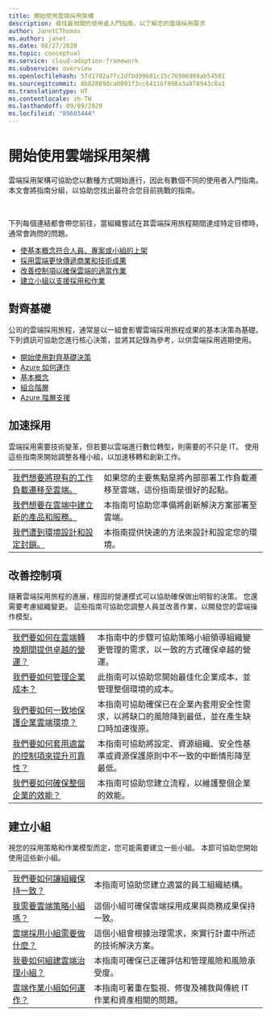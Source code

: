```yaml
---
title: 開始使用雲端採用架構
description: 尋找最相關的使用者入門指南，以了解您的雲端採用需求
author: JanetCThomas
ms.author: janet
ms.date: 08/27/2020
ms.topic: conceptual
ms.service: cloud-adoption-framework
ms.subservice: overview
ms.openlocfilehash: 5fd1702a7fc2dfbd99681c15c76906908ab54501
ms.sourcegitcommit: 8b82889dca0091f3cc64116f998a3a878943c6a1
ms.translationtype: HT
ms.contentlocale: zh-TW
ms.lasthandoff: 09/09/2020
ms.locfileid: "89603444"
---
```

# <a name="get-started-with-the-cloud-adoption-framework"></a>開始使用雲端採用架構

雲端採用架構可協助您以數種方式開始進行，因此有數個不同的使用者入門指南。 本文會將指南分組，以協助您找出最符合您目前挑戰的指南。

<br>

下列每個連結都會帶您前往，當組織嘗試在其雲端採用旅程期間達成特定目標時，通常會詢問的問題。

- [使基本概念符合人員、專案或小組的上架](#align-foundation)
- [採用雲端更快傳遞商業和技術成果](#accelerate-adoption)
- [改善控制項以確保雲端的適當作業](#improve-controls)
- [建立小組以支援採用和作業](#establish-teams)

## <a name="align-foundation"></a>對齊基礎

公司的雲端採用旅程，通常是以一組會影響雲端採用旅程成果的基本決策為基礎。 下列資訊可協助您進行核心決策，並將其記錄為參考，以供雲端採用週期使用。

- [開始使用對齊基礎決策](./cloud-concepts.md)
- [Azure 如何運作](./what-is-azure.md)
- [基本概念](../ready/considerations/fundamental-concepts.md)
- [組合階層](../reference/fundamental-concepts/hosting-hierarchy.md)
- [Azure 階層支援](../reference/fundamental-concepts/hierarchy-azure-tools.md)

## <a name="accelerate-adoption"></a>加速採用

雲端採用需要技術變革，但若要以雲端進行數位轉型，則需要的不只是 IT。 使用這些指南來開始調整各種小組，以加速移轉和創新工作。

|                                                                                     |                                                                                                                                |
|-------------------------------------------------------------------------------------|--------------------------------------------------------------------------------------------------------------------------------|
| [我們想要將現有的工作負載遷移至雲端。](./migrate.md)                   | 如果您的主要焦點是將內部部署工作負載遷移至雲端，這份指南是很好的起點。 |
| [我們想要在雲端中建立新的產品和服務。](./innovate.md)             | 本指南可協助您準備將創新解決方案部署至雲端。                                       |
| [我們遭到環境設計和設定封鎖。](./design-and-configuration.md) | 本指南提供快速的方法來設計和設定您的環境。                                           |

## <a name="improve-controls"></a>改善控制項

隨著雲端採用旅程的進展，穩固的營運模式可以協助確保做出明智的決策。 您還需要考慮組織變更。 這些指南可協助您調整人員並改善作業，以開發您的雲端操作模型。

|                                                                                     |                                                                                                                                |
|-------------------------------------------------------------------------------------|--------------------------------------------------------------------------------------------------------------------------------|
| [我們要如何在雲端轉換期間提供卓越的營運？](./operational-excellence.md)                   | 本指南中的步驟可協助策略小組領導組織變更管理的需求，以一致的方式確保卓越的營運。 |
| [我們要如何管理企業成本？](./manage-costs.md)                                          | 此指南可以協助您開始最佳化企業成本，並管理整個環境的成本。                                                                           |
| [我們要如何一致地保護企業雲端環境？](./security.md)             | 本指南可協助確保已在企業內套用安全性需求，以將缺口的風險降到最低，並在產生缺口時加速復原。                                       |
| [我們要如何套用適當的控制項來提升可靠性？](./reliability.md)                   | 本指南可協助將設定、資源組織、安全性基準或資源保護原則中不一致的中斷情形降至最低。 |
| [我們要如何確保整個企業的效能？](./performance.md)                               | 本指南可協助您建立流程，以維護整個企業的效能。                               |

## <a name="establish-teams"></a>建立小組

視您的採用策略和作業模型而定，您可能需要建立一些小組。 本節可協助您開始使用這些新小組。

|                                                                                     |                                                                                                                                |
|-------------------------------------------------------------------------------------|--------------------------------------------------------------------------------------------------------------------------------|
| [我們要如何讓組織保持一致？](./org-alignment.md)                               | 本指南可協助您建立適當的員工組織結構。                               |
| [我需要雲端策略小組嗎？](./team/cloud-strategy.md)     | 這個小組可確保雲端採用成果與商務成果保持一致。                                |
| [雲端採用小組需要做什麼？](./team/cloud-adoption.md)     | 這個小組會根據治理需求，來實行計畫中所述的技術解決方案。             |
| [我要如何組建雲端治理小組？](./team/cloud-governance.md) | 本指南可確保已正確評估和管理風險和風險承受度。                                         |
| [雲端作業小組如何運作？](./team/cloud-operations.md) | 本指南可著重在監視、修復及補救與傳統 IT 作業和資產相關的問題。 |
